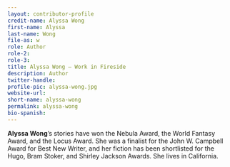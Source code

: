 ```yaml
---
layout: contributor-profile
credit-name: Alyssa Wong
first-name: Alyssa
last-name: Wong
file-as: w
role: Author
role-2:
role-3:
title: Alyssa Wong — Work in Fireside
description: Author
twitter-handle:
profile-pic: alyssa-wong.jpg
website-url:
short-name: alyssa-wong
permalink: alyssa-wong
bio-spanish:
---
```

**Alyssa Wong**’s stories have won the Nebula Award, the World Fantasy Award, and the Locus Award. She was a finalist for the John W. Campbell Award for Best New Writer, and her fiction has been shortlisted for the Hugo, Bram Stoker, and Shirley Jackson Awards. She lives in California.
